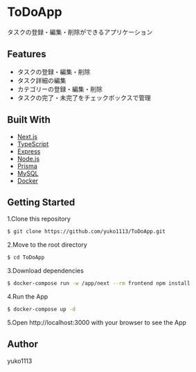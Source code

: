 # ToDoApp

タスクの登録・編集・削除ができるアプリケーション

## Features

- タスクの登録・編集・削除
- タスク詳細の編集
- カテゴリーの登録・編集・削除
- タスクの完了・未完了をチェックボックスで管理

## Built With

- [Next.js](https://nextjs.org/)
- [TypeScript](https://www.typescriptlang.org/)
- [Express](https://expressjs.com/ja/)
- [Node.js](https://nodejs.org/ja/)
- [Prisma](https://www.prisma.io/)
- [MySQL](https://www.mysql.com/jp/)
- [Docker](https://www.docker.com/)

## Getting Started

1.Clone this repository

```bash
$ git clone https://github.com/yuko1113/ToDoApp.git
```

2.Move to the root directory

```bash
$ cd ToDoApp
```

3.Download dependencies

```bash
$ docker-compose run -w /app/next --rm frontend npm install
```

4.Run the App

```bash
$ docker-compose up -d
```

5.Open http://localhost:3000 with your browser to see the App

## Author

yuko1113
